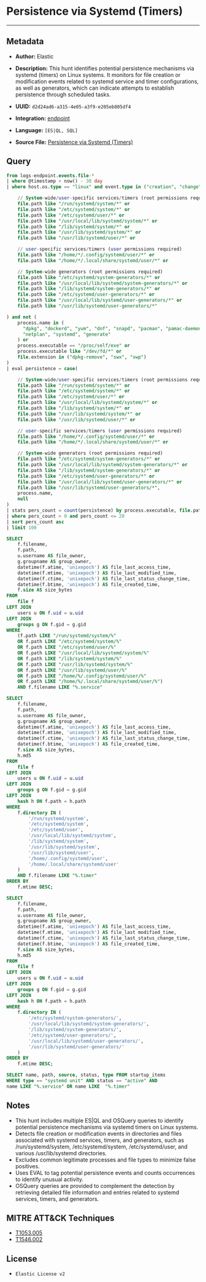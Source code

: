 # Persistence via Systemd (Timers)

---

## Metadata

- **Author:** Elastic
- **Description:** This hunt identifies potential persistence mechanisms via systemd (timers) on Linux systems. It monitors for file creation or modification events related to systemd service and timer configurations, as well as generators, which can indicate attempts to establish persistence through scheduled tasks.

- **UUID:** `d2d24ad6-a315-4e05-a3f9-e205eb805df4`
- **Integration:** [endpoint](https://docs.elastic.co/integrations/endpoint)
- **Language:** `[ES|QL, SQL]`
- **Source File:** [Persistence via Systemd (Timers)](../queries/persistence_via_systemd_timers.toml)

## Query

```sql
from logs-endpoint.events.file-*
| where @timestamp > now() - 30 day
| where host.os.type == "linux" and event.type in ("creation", "change") and (

    // System-wide/user-specific services/timers (root permissions required)
    file.path like "/run/systemd/system/*" or
    file.path like "/etc/systemd/system/*" or
    file.path like "/etc/systemd/user/*" or
    file.path like "/usr/local/lib/systemd/system/*" or
    file.path like "/lib/systemd/system/*" or
    file.path like "/usr/lib/systemd/system/*" or
    file.path like "/usr/lib/systemd/user/*" or

    // user-specific services/timers (user permissions required)
    file.path like "/home/*/.config/systemd/user/*" or
    file.path like "/home/*/.local/share/systemd/user/*" or

    // System-wide generators (root permissions required)
    file.path like "/etc/systemd/system-generators/*" or
    file.path like "/usr/local/lib/systemd/system-generators/*" or
    file.path like "/lib/systemd/system-generators/*" or
    file.path like "/etc/systemd/user-generators/*" or
    file.path like "/usr/local/lib/systemd/user-generators/*" or
    file.path like "/usr/lib/systemd/user-generators/*"

) and not (
    process.name in (
      "dpkg", "dockerd", "yum", "dnf", "snapd", "pacman", "pamac-daemon",
      "netplan", "systemd", "generate"
    ) or
    process.executable == "/proc/self/exe" or
    process.executable like "/dev/fd/*" or
    file.extension in ("dpkg-remove", "swx", "swp")
)
| eval persistence = case(

    // System-wide/user-specific services/timers (root permissions required)
    file.path like "/run/systemd/system/*" or
    file.path like "/etc/systemd/system/*" or
    file.path like "/etc/systemd/user/*" or
    file.path like "/usr/local/lib/systemd/system/*" or
    file.path like "/lib/systemd/system/*" or
    file.path like "/usr/lib/systemd/system/*" or
    file.path like "/usr/lib/systemd/user/*" or

    // user-specific services/timers (user permissions required)
    file.path like "/home/*/.config/systemd/user/*" or
    file.path like "/home/*/.local/share/systemd/user/*" or

    // System-wide generators (root permissions required)
    file.path like "/etc/systemd/system-generators/*" or
    file.path like "/usr/local/lib/systemd/system-generators/*" or
    file.path like "/lib/systemd/system-generators/*" or
    file.path like "/etc/systemd/user-generators/*" or
    file.path like "/usr/local/lib/systemd/user-generators/*" or
    file.path like "/usr/lib/systemd/user-generators/*",
    process.name,
    null
)
| stats pers_count = count(persistence) by process.executable, file.path
| where pers_count > 0 and pers_count <= 20
| sort pers_count asc
| limit 100
```

```sql
SELECT
    f.filename,
    f.path,
    u.username AS file_owner,
    g.groupname AS group_owner,
    datetime(f.atime, 'unixepoch') AS file_last_access_time,
    datetime(f.mtime, 'unixepoch') AS file_last_modified_time,
    datetime(f.ctime, 'unixepoch') AS file_last_status_change_time,
    datetime(f.btime, 'unixepoch') AS file_created_time,
    f.size AS size_bytes
FROM
    file f
LEFT JOIN
    users u ON f.uid = u.uid
LEFT JOIN
    groups g ON f.gid = g.gid
WHERE
    (f.path LIKE "/run/systemd/system/%"
    OR f.path LIKE "/etc/systemd/system/%"
    OR f.path LIKE "/etc/systemd/user/%"
    OR f.path LIKE "/usr/local/lib/systemd/system/%"
    OR f.path LIKE "/lib/systemd/system/%"
    OR f.path LIKE "/usr/lib/systemd/system/%"
    OR f.path LIKE "/usr/lib/systemd/user/%"
    OR f.path LIKE "/home/%/.config/systemd/user/%"
    OR f.path LIKE "/home/%/.local/share/systemd/user/%")
    AND f.filename LIKE "%.service"
```

```sql
SELECT
    f.filename,
    f.path,
    u.username AS file_owner,
    g.groupname AS group_owner,
    datetime(f.atime, 'unixepoch') AS file_last_access_time,
    datetime(f.mtime, 'unixepoch') AS file_last_modified_time,
    datetime(f.ctime, 'unixepoch') AS file_last_status_change_time,
    datetime(f.btime, 'unixepoch') AS file_created_time,
    f.size AS size_bytes,
    h.md5
FROM
    file f
LEFT JOIN
    users u ON f.uid = u.uid
LEFT JOIN
    groups g ON f.gid = g.gid
LEFT JOIN
    hash h ON f.path = h.path
WHERE
    f.directory IN (
        '/run/systemd/system',
        '/etc/systemd/system',
        '/etc/systemd/user',
        '/usr/local/lib/systemd/system',
        '/lib/systemd/system',
        '/usr/lib/systemd/system',
        '/usr/lib/systemd/user',
        '/home/.config/systemd/user',
        '/home/.local/share/systemd/user'
    )
    AND f.filename LIKE "%.timer"
ORDER BY
    f.mtime DESC;
```

```sql
SELECT
    f.filename,
    f.path,
    u.username AS file_owner,
    g.groupname AS group_owner,
    datetime(f.atime, 'unixepoch') AS file_last_access_time,
    datetime(f.mtime, 'unixepoch') AS file_last modified_time,
    datetime(f.ctime, 'unixepoch') AS file_last_status_change_time,
    datetime(f.btime, 'unixepoch') AS file_created_time,
    f.size AS size_bytes,
    h.md5
FROM
    file f
LEFT JOIN
    users u ON f.uid = u.uid
LEFT JOIN
    groups g ON f.gid = g.gid
LEFT JOIN
    hash h ON f.path = h.path
WHERE
    f.directory IN (
        '/etc/systemd/system-generators/',
        '/usr/local/lib/systemd/system-generators/',
        '/lib/systemd/system-generators/',
        '/etc/systemd/user-generators/',
        '/usr/local/lib/systemd/user-generators/',
        '/usr/lib/systemd/user-generators/'
    )
ORDER BY
    f.mtime DESC;
```

```sql
SELECT name, path, source, status, type FROM startup_items
WHERE type == "systemd unit" AND status == "active" AND
name LIKE "%.service" OR name LIKE  "%.timer"
```

## Notes

- This hunt includes multiple ES|QL and OSQuery queries to identify potential persistence mechanisms via systemd timers on Linux systems.
- Detects file creation or modification events in directories and files associated with systemd services, timers, and generators, such as /run/systemd/system, /etc/systemd/system, /etc/systemd/user, and various /usr/lib/systemd directories.
- Excludes common legitimate processes and file types to minimize false positives.
- Uses EVAL to tag potential persistence events and counts occurrences to identify unusual activity.
- OSQuery queries are provided to complement the detection by retrieving detailed file information and entries related to systemd services, timers, and generators.

## MITRE ATT&CK Techniques

- [T1053.005](https://attack.mitre.org/techniques/T1053/005)
- [T1546.002](https://attack.mitre.org/techniques/T1546/002)

## License

- `Elastic License v2`
